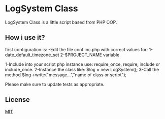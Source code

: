 
# LogSystem Class

LogSystem Class is a little script based from PHP OOP.

## How i use it?

first configuration is:
    -Edit the file conf.inc.php with correct values for:
        1-date_default_timezone_set
        2-$PROJECT_NAME variable

1-Include into your script php instance use: require_once, require, include or include_once.
2-Instance the class like: $log = new LogSystem();
3-Call the method $log->write("message...","name of class or script");


Please make sure to update tests as appropriate.

## License
[MIT](https://choosealicense.com/licenses/mit/)